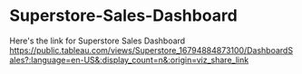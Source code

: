# Superstore-Sales-Dashboard
Here's the link for Superstore Sales Dashboard
https://public.tableau.com/views/Superstore_16794884873100/DashboardSales?:language=en-US&:display_count=n&:origin=viz_share_link

